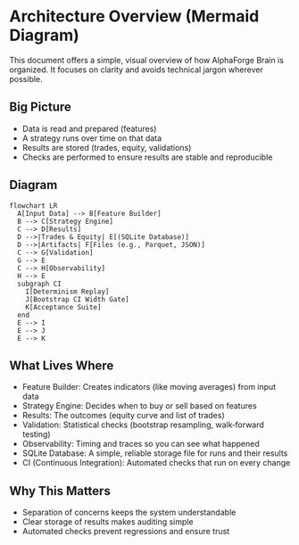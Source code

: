 # Architecture Overview (Mermaid Diagram)

This document offers a simple, visual overview of how AlphaForge Brain is organized. It focuses on clarity and avoids technical jargon wherever possible.

## Big Picture
- Data is read and prepared (features)
- A strategy runs over time on that data
- Results are stored (trades, equity, validations)
- Checks are performed to ensure results are stable and reproducible

## Diagram
```mermaid
flowchart LR
  A[Input Data] --> B[Feature Builder]
  B --> C[Strategy Engine]
  C --> D[Results]
  D -->|Trades & Equity| E[(SQLite Database)]
  D -->|Artifacts| F[Files (e.g., Parquet, JSON)]
  C --> G[Validation]
  G --> E
  C --> H[Observability]
  H --> E
  subgraph CI
    I[Determinism Replay]
    J[Bootstrap CI Width Gate]
    K[Acceptance Suite]
  end
  E --> I
  E --> J
  E --> K
```

## What Lives Where
- Feature Builder: Creates indicators (like moving averages) from input data
- Strategy Engine: Decides when to buy or sell based on features
- Results: The outcomes (equity curve and list of trades)
- Validation: Statistical checks (bootstrap resampling, walk‑forward testing)
- Observability: Timing and traces so you can see what happened
- SQLite Database: A simple, reliable storage file for runs and their results
- CI (Continuous Integration): Automated checks that run on every change

## Why This Matters
- Separation of concerns keeps the system understandable
- Clear storage of results makes auditing simple
- Automated checks prevent regressions and ensure trust
